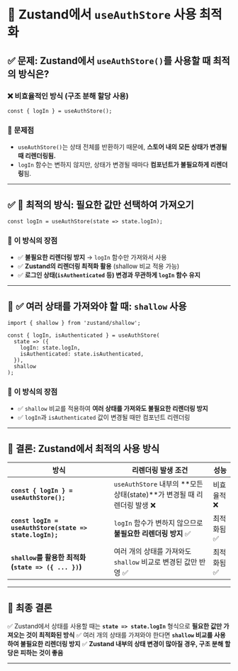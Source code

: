 # 🚀 Zustand에서 `useAuthStore` 사용 최적화

## ✅ **문제: Zustand에서 `useAuthStore()`를 사용할 때 최적의 방식은?**

### ❌ **비효율적인 방식 (구조 분해 할당 사용)**
```tsx
const { logIn } = useAuthStore();
```
### 🚨 **문제점**
- `useAuthStore()`는 상태 전체를 반환하기 때문에, **스토어 내의 모든 상태가 변경될 때 리렌더링됨.**
- `logIn` 함수는 변하지 않지만, 상태가 변경될 때마다 **컴포넌트가 불필요하게 리렌더링**됨.

---

## ✅ **🚀 최적의 방식: 필요한 값만 선택하여 가져오기**
```tsx
const logIn = useAuthStore(state => state.logIn);
```
### 🎯 **이 방식의 장점**
- ✅ **불필요한 리렌더링 방지** → `logIn` 함수만 가져와서 사용
- ✅ **Zustand의 리렌더링 최적화 활용** (shallow 비교 적용 가능)
- ✅ **로그인 상태(`isAuthenticated` 등) 변경과 무관하게 `logIn` 함수 유지**

---

## 📌 **✅ 여러 상태를 가져와야 할 때: `shallow` 사용**
```tsx
import { shallow } from 'zustand/shallow';

const { logIn, isAuthenticated } = useAuthStore(
  state => ({
    logIn: state.logIn,
    isAuthenticated: state.isAuthenticated,
  }),
  shallow
);
```
### 🎯 **이 방식의 장점**
- ✅ `shallow` 비교를 적용하여 **여러 상태를 가져와도 불필요한 리렌더링 방지**
- ✅ `logIn`과 `isAuthenticated` 값이 변경될 때만 컴포넌트 리렌더링

---

## 🚀 **결론: Zustand에서 최적의 사용 방식**
| 방식 | 리렌더링 발생 조건 | 성능 |
|------|------------------|------|
| **`const { logIn } = useAuthStore();`** | `useAuthStore` 내부의 **모든 상태(state)**가 변경될 때 리렌더링 발생 ❌ | 비효율적 ❌ |
| **`const logIn = useAuthStore(state => state.logIn);`** | `logIn` 함수가 변하지 않으므로 **불필요한 리렌더링 방지** ✅ | 최적화됨 ✅ |
| **`shallow`를 활용한 최적화 (`state => ({ ... })`)** | 여러 개의 상태를 가져와도 `shallow` 비교로 변경된 값만 반영 ✅ | 최적화됨 ✅ |

---

## 🎯 **최종 결론**
✅ Zustand에서 상태를 사용할 때는 **`state => state.logIn`** 형식으로 **필요한 값만 가져오는 것이 최적화된 방식**
✅ 여러 개의 상태를 가져와야 한다면 **`shallow` 비교를 사용하여 불필요한 리렌더링 방지**
✅ **Zustand 내부의 상태 변경이 많아질 경우, 구조 분해 할당은 피하는 것이 좋음**

---
